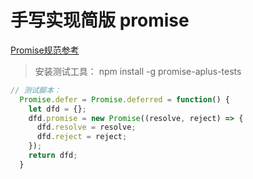 # 手写实现简版 promise

[Promise规范参考](https://promisesaplus.com/)
>安装测试工具： npm install -g promise-aplus-tests

```javascript
// 测试脚本：
  Promise.defer = Promise.deferred = function() {
    let dfd = {};
    dfd.promise = new Promise((resolve, reject) => {
      dfd.resolve = resolve;
      dfd.reject = reject;
    });
    return dfd;
  }
```